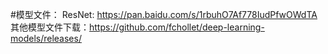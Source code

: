 #模型文件：
ResNet:  https://pan.baidu.com/s/1rbuhO7Af778IudPfwOWdTA
其他模型文件下载：https://github.com/fchollet/deep-learning-models/releases/

